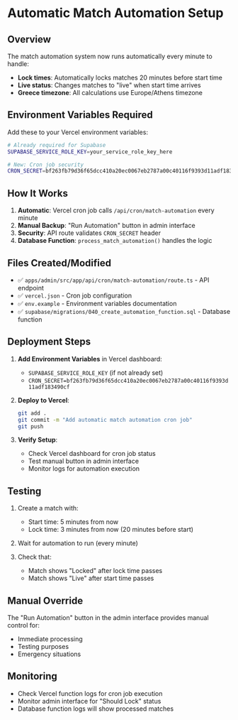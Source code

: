 # Automatic Match Automation Setup

## Overview

The match automation system now runs automatically every minute to handle:

- **Lock times**: Automatically locks matches 20 minutes before start time
- **Live status**: Changes matches to "live" when start time arrives
- **Greece timezone**: All calculations use Europe/Athens timezone

## Environment Variables Required

Add these to your Vercel environment variables:

```bash
# Already required for Supabase
SUPABASE_SERVICE_ROLE_KEY=your_service_role_key_here

# New: Cron job security
CRON_SECRET=bf263fb79d36f65dcc410a20ec0067eb2787a00c40116f9393d11adf183490cf
```

## How It Works

1. **Automatic**: Vercel cron job calls `/api/cron/match-automation` every minute
2. **Manual Backup**: "Run Automation" button in admin interface
3. **Security**: API route validates `CRON_SECRET` header
4. **Database Function**: `process_match_automation()` handles the logic

## Files Created/Modified

- ✅ `apps/admin/src/app/api/cron/match-automation/route.ts` - API endpoint
- ✅ `vercel.json` - Cron job configuration
- ✅ `env.example` - Environment variables documentation
- ✅ `supabase/migrations/040_create_automation_function.sql` - Database function

## Deployment Steps

1. **Add Environment Variables** in Vercel dashboard:
   - `SUPABASE_SERVICE_ROLE_KEY` (if not already set)
   - `CRON_SECRET=bf263fb79d36f65dcc410a20ec0067eb2787a00c40116f9393d11adf183490cf`

2. **Deploy to Vercel**:

   ```bash
   git add .
   git commit -m "Add automatic match automation cron job"
   git push
   ```

3. **Verify Setup**:
   - Check Vercel dashboard for cron job status
   - Test manual button in admin interface
   - Monitor logs for automation execution

## Testing

1. Create a match with:
   - Start time: 5 minutes from now
   - Lock time: 3 minutes from now (20 minutes before start)

2. Wait for automation to run (every minute)

3. Check that:
   - Match shows "Locked" after lock time passes
   - Match shows "Live" after start time passes

## Manual Override

The "Run Automation" button in the admin interface provides manual control for:

- Immediate processing
- Testing purposes
- Emergency situations

## Monitoring

- Check Vercel function logs for cron job execution
- Monitor admin interface for "Should Lock" status
- Database function logs will show processed matches
